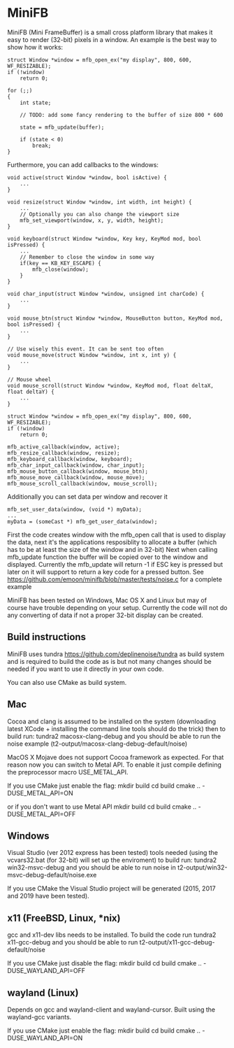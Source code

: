 MiniFB
======

MiniFB (Mini FrameBuffer) is a small cross platform library that makes it easy to render (32-bit) pixels in a window. An example is the best way to show how it works:

	struct Window *window = mfb_open_ex("my display", 800, 600, WF_RESIZABLE);
	if (!window)
		return 0;

	for (;;)
	{
		int state;

		// TODO: add some fancy rendering to the buffer of size 800 * 600

		state = mfb_update(buffer);

		if (state < 0)
			break;
	}


Furthermore, you can add callbacks to the windows:

	void active(struct Window *window, bool isActive) {
		...
	}

	void resize(struct Window *window, int width, int height) {
		...
		// Optionally you can also change the viewport size
		mfb_set_viewport(window, x, y, width, height);
	}

	void keyboard(struct Window *window, Key key, KeyMod mod, bool isPressed) {
		...
		// Remember to close the window in some way
		if(key == KB_KEY_ESCAPE) {
			mfb_close(window);
		}
	}

	void char_input(struct Window *window, unsigned int charCode) {
		...
	}

	void mouse_btn(struct Window *window, MouseButton button, KeyMod mod, bool isPressed) {
		...
	}

	// Use wisely this event. It can be sent too often
	void mouse_move(struct Window *window, int x, int y) {
		...
	}

	// Mouse wheel
	void mouse_scroll(struct Window *window, KeyMod mod, float deltaX, float deltaY) {
		...
	}

	struct Window *window = mfb_open_ex("my display", 800, 600, WF_RESIZABLE);
	if (!window)
		return 0;

	mfb_active_callback(window, active);
	mfb_resize_callback(window, resize);
	mfb_keyboard_callback(window, keyboard);
	mfb_char_input_callback(window, char_input);
	mfb_mouse_button_callback(window, mouse_btn);
	mfb_mouse_move_callback(window, mouse_move);
	mfb_mouse_scroll_callback(window, mouse_scroll);


Additionally you can set data per window and recover it

	mfb_set_user_data(window, (void *) myData);
	...
	myData = (someCast *) mfb_get_user_data(window);


First the code creates window with the mfb_open call that is used to display the data, next it's the applications resposiblity to allocate a buffer (which has to be at least the size of the window and in 32-bit) Next when calling mfb_update function the buffer will be copied over to the window and displayed. Currently the mfb_update will return -1 if ESC key is pressed but later on it will support to return a key code for a pressed button. See https://github.com/emoon/minifb/blob/master/tests/noise.c for a complete example

MiniFB has been tested on Windows, Mac OS X and Linux but may of course have trouble depending on your setup. Currently the code will not do any converting of data if not a proper 32-bit display can be created.

Build instructions
------------------

MiniFB uses tundra https://github.com/deplinenoise/tundra as build system and is required to build the code as is but not many changes should be needed if you want to use it directly in your own code.

You can also use CMake as build system.

Mac
---

Cocoa and clang is assumed to be installed on the system (downloading latest XCode + installing the command line tools should do the trick) then to build run: tundra2 macosx-clang-debug and you should be able to run the noise example (t2-output/macosx-clang-debug-default/noise)

MacOS X Mojave does not support Cocoa framework as expected. For that reason now you can switch to Metal API.
To enable it just compile defining the preprocessor macro USE_METAL_API.

If you use CMake just enable the flag:
	mkdir build
	cd build
	cmake .. -DUSE_METAL_API=ON

or if you don't want to use Metal API
	mkdir build
	cd build
	cmake .. -DUSE_METAL_API=OFF


Windows
-------

Visual Studio (ver 2012 express has been tested) tools needed (using the vcvars32.bat (for 32-bit) will set up the enviroment) to build run: tundra2 win32-msvc-debug and you should be able to run noise in t2-output/win32-msvc-debug-default/noise.exe

If you use CMake the Visual Studio project will be generated (2015, 2017 and 2019 have been tested).


x11 (FreeBSD, Linux, *nix)
--------------------------

gcc and x11-dev libs needs to be installed. To build the code run tundra2 x11-gcc-debug and you should be able to run t2-output/x11-gcc-debug-default/noise

If you use CMake just disable the flag:
	mkdir build
	cd build
	cmake .. -DUSE_WAYLAND_API=OFF


wayland (Linux)
--------------------------

Depends on gcc and wayland-client and wayland-cursor. Built using the wayland-gcc variants.

If you use CMake just enable the flag:
	mkdir build
	cd build
	cmake .. -DUSE_WAYLAND_API=ON

